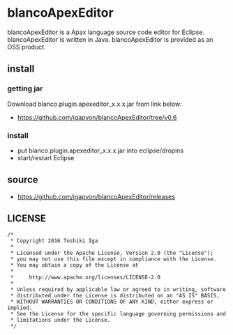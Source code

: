# blancoApexEditor

blancoApexEditor is a Apax language source code editor for Eclipse.
blancoApexEditor is written in Java. blancoApexEditor is provided as an OSS product.

## install

### getting jar

Download blanco.plugin.apexeditor_x.x.x.jar from link below:

- https://github.com/igapyon/blancoApexEditor/tree/v0.6

### install

- put blanco.plugin.apexeditor_x.x.x.jar into eclipse/dropins
- start/restart Eclipse

## source

* https://github.com/igapyon/blancoApexEditor/releases 

## LICENSE

```
/*
 * Copyright 2016 Toshiki Iga
 *
 * Licensed under the Apache License, Version 2.0 (the "License");
 * you may not use this file except in compliance with the License.
 * You may obtain a copy of the License at
 *
 *     http://www.apache.org/licenses/LICENSE-2.0
 *
 * Unless required by applicable law or agreed to in writing, software
 * distributed under the License is distributed on an "AS IS" BASIS,
 * WITHOUT WARRANTIES OR CONDITIONS OF ANY KIND, either express or implied.
 * See the License for the specific language governing permissions and
 * limitations under the License.
 */
```
